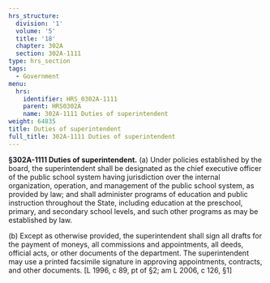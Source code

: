 ```yaml
---
hrs_structure:
  division: '1'
  volume: '5'
  title: '18'
  chapter: 302A
  section: 302A-1111
type: hrs_section
tags:
  - Government
menu:
  hrs:
    identifier: HRS_0302A-1111
    parent: HRS0302A
    name: 302A-1111 Duties of superintendent
weight: 64835
title: Duties of superintendent
full_title: 302A-1111 Duties of superintendent
---
```

**§302A-1111 Duties of superintendent.** (a) Under policies established by the board, the superintendent shall be designated as the chief executive officer of the public school system having jurisdiction over the internal organization, operation, and management of the public school system, as provided by law; and shall administer programs of education and public instruction throughout the State, including education at the preschool, primary, and secondary school levels, and such other programs as may be established by law.

(b) Except as otherwise provided, the superintendent shall sign all drafts for the payment of moneys, all commissions and appointments, all deeds, official acts, or other documents of the department. The superintendent may use a printed facsimile signature in approving appointments, contracts, and other documents. [L 1996, c 89, pt of §2; am L 2006, c 126, §1]